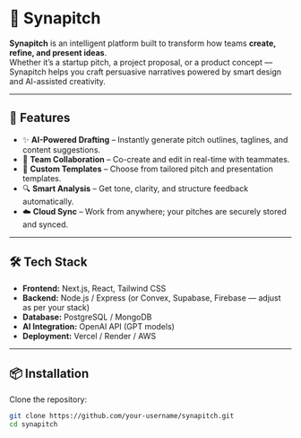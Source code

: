 # 🧠 Synapitch

**Synapitch** is an intelligent platform built to transform how teams **create, refine, and present ideas**.  
Whether it’s a startup pitch, a project proposal, or a product concept — Synapitch helps you craft persuasive narratives powered by smart design and AI-assisted creativity.

---

## 🚀 Features

- ✨ **AI-Powered Drafting** – Instantly generate pitch outlines, taglines, and content suggestions.  
- 🤝 **Team Collaboration** – Co-create and edit in real-time with teammates.  
- 🧩 **Custom Templates** – Choose from tailored pitch and presentation templates.  
- 🔍 **Smart Analysis** – Get tone, clarity, and structure feedback automatically.  
- ☁️ **Cloud Sync** – Work from anywhere; your pitches are securely stored and synced.

---

## 🛠️ Tech Stack

- **Frontend:** Next.js, React, Tailwind CSS  
- **Backend:** Node.js / Express (or Convex, Supabase, Firebase — adjust as per your stack)  
- **Database:** PostgreSQL / MongoDB  
- **AI Integration:** OpenAI API (GPT models)  
- **Deployment:** Vercel / Render / AWS  

---

## 📦 Installation

Clone the repository:

```bash
git clone https://github.com/your-username/synapitch.git
cd synapitch

